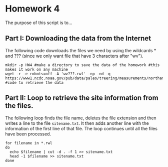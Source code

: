 # Homework 4
The purpose of this script is to...

## Part I: Downloading the data from the Internet
The following code downloads the files we need by using the wildcards * and ??? (since we only want file that have 3 characters after "wv"). 

```{Bash} 
mkdir -p HW4 #make a directory to save the data of the homework #this makes it work on any machine
wget -r -e robots=off -A 'wv???.rwl' -np -nd -q https://www1.ncdc.noaa.gov/pub/data/paleo/treering/measurements/northamerica/usa/ #code to retrieve the data
```

## Part II: Loop to retrieve the site information from the files. ##

The following loop finds the file name, deletes the file extension and then writes a line to the file `sitename.txt`. It then adds another line with the information of the first line of that file. The loop continues until all the files have been processed.  

```{Bash}
for filename in *.rwl
do
  echo $filename | cut -d . -f 1 >> sitename.txt
  head -1 $filename >> sitename.txt
done
```
